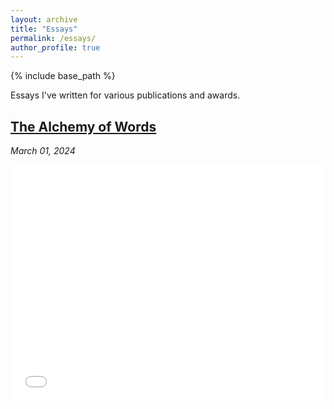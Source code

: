 ```yaml
---
layout: archive
title: "Essays"
permalink: /essays/
author_profile: true
---
```

{% include base_path %}

Essays I've written for various publications and awards.

## [The Alchemy of Words](https://andrewbotolino.com/essays/alchemy-of-words)
*March 01, 2024*

<div class="pdf-container" style="position: relative; padding-bottom: 75%; height: 0; overflow: hidden; max-width: 100%;">
  <iframe src="/files/alchemy-of-words.pdf" style="position: absolute; top: 0; left: 0; width: 100%; height: 100%; border: none;" allowfullscreen></iframe>
</div>

<!-- Add more essays as needed -->
